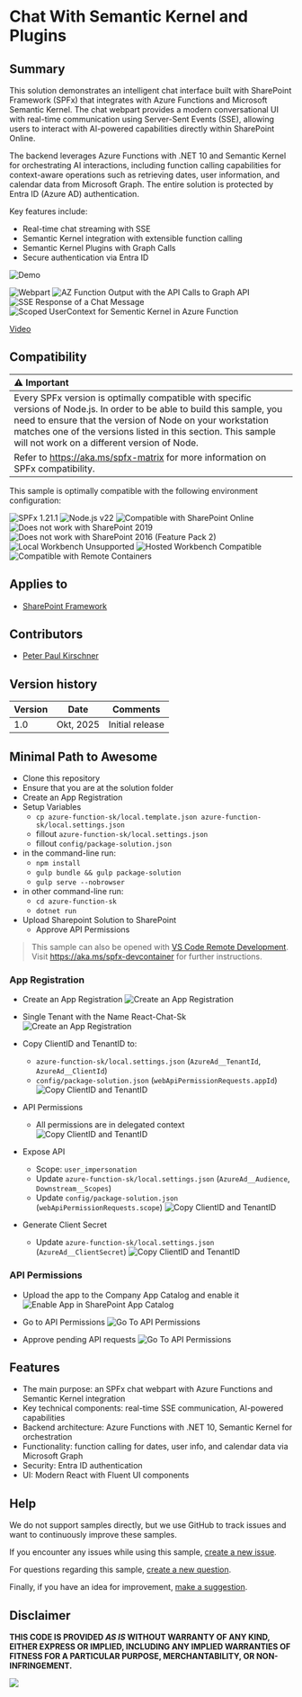 # Chat With Semantic Kernel and Plugins 

## Summary

This solution demonstrates an intelligent chat interface built with SharePoint Framework (SPFx) that integrates with Azure Functions and Microsoft Semantic Kernel. The chat webpart provides a modern conversational UI with real-time communication using Server-Sent Events (SSE), allowing users to interact with AI-powered capabilities directly within SharePoint Online.

The backend leverages Azure Functions with .NET 10 and Semantic Kernel for orchestrating AI interactions, including function calling capabilities for context-aware operations such as retrieving dates, user information, and calendar data from Microsoft Graph. The entire solution is protected by Entra ID (Azure AD) authentication.

Key features include:
- Real-time chat streaming with SSE
- Semantic Kernel integration with extensible function calling
- Semantic Kernel Plugins with Graph Calls
- Secure authentication via Entra ID



![Demo](./assets/demo.gif)

![Webpart](./assets/ChatUI.png)
![AZ Function Output with the API Calls to Graph API](./assets/functionLog.png)
![SSE Response of a Chat Message](./assets/SSERequest.png)
![Scoped UserContext for Sementic Kernel in Azure Function](./assets/userContextForPlugins.png)

[Video](./assets/ReactChatSk.mp4)



## Compatibility

| :warning: Important          |
|:---------------------------|
| Every SPFx version is optimally compatible with specific versions of Node.js. In order to be able to build this sample, you need to ensure that the version of Node on your workstation matches one of the versions listed in this section. This sample will not work on a different version of Node.|
|Refer to <https://aka.ms/spfx-matrix> for more information on SPFx compatibility.   |

This sample is optimally compatible with the following environment configuration:

![SPFx 1.21.1](https://img.shields.io/badge/SPFx-1.21.1-green.svg)
![Node.js v22](https://img.shields.io/badge/Node.js-v22-green.svg)
![Compatible with SharePoint Online](https://img.shields.io/badge/SharePoint%20Online-Compatible-green.svg)
![Does not work with SharePoint 2019](https://img.shields.io/badge/SharePoint%20Server%202019-Incompatible-red.svg "SharePoint Server 2019 requires SPFx 1.4.1 or lower")
![Does not work with SharePoint 2016 (Feature Pack 2)](https://img.shields.io/badge/SharePoint%20Server%202016%20(Feature%20Pack%202)-Incompatible-red.svg "SharePoint Server 2016 Feature Pack 2 requires SPFx 1.1")
![Local Workbench Unsupported](https://img.shields.io/badge/Local%20Workbench-Unsupported-red.svg "Local workbench is no longer available as of SPFx 1.13 and above")
![Hosted Workbench Compatible](https://img.shields.io/badge/Hosted%20Workbench-Compatible-green.svg)
![Compatible with Remote Containers](https://img.shields.io/badge/Remote%20Containers-Compatible-green.svg)

## Applies to

- [SharePoint Framework](https://aka.ms/spfx)

## Contributors

- [Peter Paul Kirschner](https://github.com/petkir)

## Version history

|Version|Date|Comments|
|-------|----|--------|
|1.0|Okt, 2025|Initial release|

## Minimal Path to Awesome

- Clone this repository
- Ensure that you are at the solution folder
- Create an App Registration
- Setup Variables
  - `cp azure-function-sk/local.template.json azure-function-sk/local.settings.json`
  - fillout `azure-function-sk/local.settings.json`
  - fillout `config/package-solution.json`
- in the command-line run:
  - `npm install`
  - `gulp bundle && gulp package-solution`
  - `gulp serve --nobrowser`
- in other command-line run:
  - `cd azure-function-sk`
  - `dotnet run`
- Upload Sharepoint Solution to SharePoint
  - Approve API Permissions
  
>  This sample can also be opened with [VS Code Remote Development](https://code.visualstudio.com/docs/remote/remote-overview). Visit https://aka.ms/spfx-devcontainer for further instructions.

### App Registration

- Create an App Registration 
![Create an App Registration](./assets/appregistration/entra1.png)
- Single Tenant with the Name React-Chat-Sk
![Create an App Registration](./assets/appregistration/entra2.png)

- Copy ClientID and TenantID to:
  - `azure-function-sk/local.settings.json` (`AzureAd__TenantId`, `AzureAd__ClientId`)
  - `config/package-solution.json` (`webApiPermissionRequests.appId`)
![Copy ClientID and TenantID](./assets/appregistration/entra3.png)

- API Permissions
  - All permissions are in delegated context
![Copy ClientID and TenantID](./assets/appregistration/entra4.png)

- Expose API
  - Scope: `user_impersonation`
  - Update `azure-function-sk/local.settings.json` (`AzureAd__Audience`, `Downstream__Scopes`)
  - Update `config/package-solution.json` (`webApiPermissionRequests.scope`)
![Copy ClientID and TenantID](./assets/appregistration/entra5.png)

- Generate Client Secret
  - Update `azure-function-sk/local.settings.json` (`AzureAd__ClientSecret`)
![Copy ClientID and TenantID](./assets/appregistration/entra6.png)

### API Permissions

- Upload the app to the Company App Catalog and enable it
![Enable App in SharePoint App Catalog](./assets/appinstall/EnableApp.png)

- Go to API Permissions
![Go To API Permissions](./assets/appinstall/GoToAPI.png)

- Approve pending API requests
![Go To API Permissions](./assets/appinstall/ApiAccess.png)


## Features

- The main purpose: an SPFx chat webpart with Azure Functions and Semantic Kernel integration
- Key technical components: real-time SSE communication, AI-powered capabilities
- Backend architecture: Azure Functions with .NET 10, Semantic Kernel for orchestration
- Functionality: function calling for dates, user info, and calendar data via Microsoft Graph
- Security: Entra ID authentication
- UI: Modern React with Fluent UI components


## Help

We do not support samples directly, but we use GitHub to track issues and want to continuously improve these samples.

If you encounter any issues while using this sample, [create a new issue](https://github.com/pnp/sp-dev-fx-webparts/issues/new?assignees=&labels=Needs%3A+Triage+%3Amag%3A%2Ctype%3Abug-suspected%2Csample%3A%20react-copilot-retrieval-api&template=bug-report.yml&sample=react-copilot-retrieval-api&authors=@petkir&title=react-copilot-retrieval-api%20-%20).

For questions regarding this sample, [create a new question](https://github.com/pnp/sp-dev-fx-webparts/issues/new?assignees=&labels=Needs%3A+Triage+%3Amag%3A%2Ctype%3Aquestion%2Csample%3A%20react-copilot-retrieval-api&template=question.yml&sample=react-copilot-retrieval-api&authors=@petkir&title=react-copilot-retrieval-api%20-%20).

Finally, if you have an idea for improvement, [make a suggestion](https://github.com/pnp/sp-dev-fx-webparts/issues/new?assignees=&labels=Needs%3A+Triage+%3Amag%3A%2Ctype%3Aenhancement%2Csample%3A%20react-copilot-retrieval-api&template=question.yml&sample=react-copilot-retrieval-api&authors=@petkir&title=react-copilot-retrieval-api%20-%20).

## Disclaimer

**THIS CODE IS PROVIDED *AS IS* WITHOUT WARRANTY OF ANY KIND, EITHER EXPRESS OR IMPLIED, INCLUDING ANY IMPLIED WARRANTIES OF FITNESS FOR A PARTICULAR PURPOSE, MERCHANTABILITY, OR NON-INFRINGEMENT.**


<img src="https://m365-visitor-stats.azurewebsites.net/sp-dev-fx-webparts/samples/react-copilot-retrieval-api" />